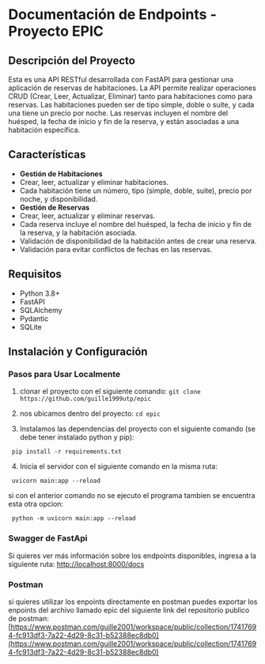 

# Documentación de Endpoints - Proyecto EPIC

## Descripción del Proyecto

Esta es una API RESTful desarrollada con FastAPI para gestionar una aplicación de reservas de habitaciones. La API permite realizar operaciones CRUD (Crear, Leer, Actualizar, Eliminar) tanto para habitaciones como para reservas. Las habitaciones pueden ser de tipo simple, doble o suite, y cada una tiene un precio por noche. Las reservas incluyen el nombre del huésped, la fecha de inicio y fin de la reserva, y están asociadas a una habitación específica.

## Características 
- **Gestión de Habitaciones** 
- Crear, leer, actualizar y eliminar habitaciones. 
- Cada habitación tiene un número, tipo (simple, doble, suite), precio por noche, y disponibilidad. 
- **Gestión de Reservas** 
-  Crear, leer, actualizar y eliminar reservas. 
-  Cada reserva incluye el nombre del huésped, la fecha de inicio y fin de la reserva, y la habitación asociada. 
-  Validación de disponibilidad de la habitación antes de crear una reserva. 
- Validación para evitar conflictos de fechas en las reservas. 
## Requisitos 
- Python 3.8+ 
- FastAPI 
-  SQLAlchemy 
-  Pydantic 
-  SQLite 

## Instalación y Configuración

### Pasos para Usar Localmente

1. clonar el proyecto con el siguiente comando: `git clone https://github.com/guille1999utp/epic`

2. nos ubicamos dentro del proyecto: `cd epic`

3. Instalamos las dependencias del proyecto con el siguiente comando (se debe tener instalado python y pip):

```console
 pip install -r requirements.txt
```

4. Inicia el servidor con el siguiente comando en la misma ruta: 

```console
 uvicorn main:app --reload
```

si con el anterior comando no se ejecuto el programa tambien se encuentra esta otra opcion:

```console
 python -m uvicorn main:app --reload
```

### Swagger de FastApi

Si quieres ver más información sobre los endpoints disponibles, ingresa a la siguiente ruta: [http://localhost:8000/docs](http://localhost:8000/docs)

### Postman

si quieres utilizar los enpoints directamente en postman puedes exportar los enpoints del archivo llamado epic del siguiente link del repositorio publico de postman: 
[https://www.postman.com/guille2001/workspace/public/collection/17417694-fc913df3-7a22-4d29-8c31-b52388ec8db0](https://www.postman.com/guille2001/workspace/public/collection/17417694-fc913df3-7a22-4d29-8c31-b52388ec8db0)